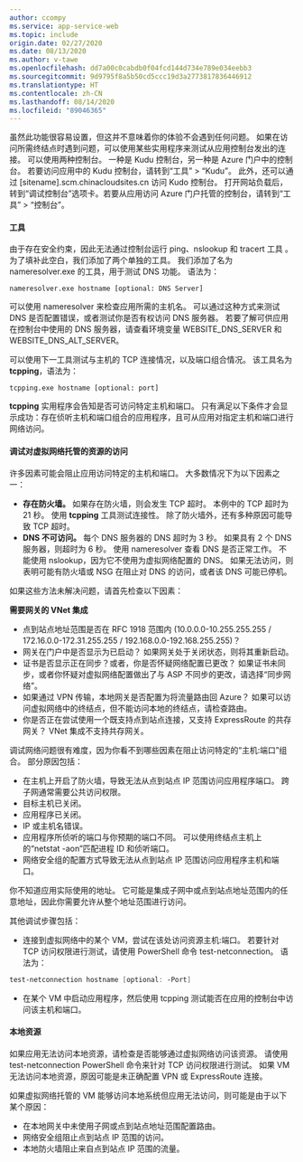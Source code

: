```yaml
---
author: ccompy
ms.service: app-service-web
ms.topic: include
origin.date: 02/27/2020
ms.date: 08/13/2020
ms.author: v-tawe
ms.openlocfilehash: dd7a00c0cabdb0f04fcd144d734e789e034eebb3
ms.sourcegitcommit: 9d9795f8a5b50cd5ccc19d3a2773817836446912
ms.translationtype: HT
ms.contentlocale: zh-CN
ms.lasthandoff: 08/14/2020
ms.locfileid: "89046365"
---
```

虽然此功能很容易设置，但这并不意味着你的体验不会遇到任何问题。 如果在访问所需终结点时遇到问题，可以使用某些实用程序来测试从应用控制台发出的连接。 可以使用两种控制台。 一种是 Kudu 控制台，另一种是 Azure 门户中的控制台。 若要访问应用中的 Kudu 控制台，请转到“工具” > “Kudu”。 此外，还可以通过 [sitename].scm.chinacloudsites.cn 访问 Kudo 控制台。 打开网站负载后，转到“调试控制台”选项卡。若要从应用访问 Azure 门户托管的控制台，请转到“工具” > “控制台”。

#### <a name="tools"></a>工具
由于存在安全约束，因此无法通过控制台运行 ping、nslookup 和 tracert 工具  。 为了填补此空白，我们添加了两个单独的工具。 我们添加了名为 nameresolver.exe 的工具，用于测试 DNS 功能。 语法为：

```console
nameresolver.exe hostname [optional: DNS Server]
```

可以使用 nameresolver 来检查应用所需的主机名。 可以通过这种方式来测试 DNS 是否配置错误，或者测试你是否有权访问 DNS 服务器。 若要了解可供应用在控制台中使用的 DNS 服务器，请查看环境变量 WEBSITE_DNS_SERVER 和 WEBSITE_DNS_ALT_SERVER。

可以使用下一工具测试与主机的 TCP 连接情况，以及端口组合情况。 该工具名为 **tcpping**，语法为：

```console
tcpping.exe hostname [optional: port]
```

**tcpping** 实用程序会告知是否可访问特定主机和端口。 只有满足以下条件才会显示成功：存在侦听主机和端口组合的应用程序，且可从应用对指定主机和端口进行网络访问。

#### <a name="debug-access-to-virtual-network-hosted-resources"></a>调试对虚拟网络托管的资源的访问
许多因素可能会阻止应用访问特定的主机和端口。 大多数情况下为以下因素之一：

* **存在防火墙。** 如果存在防火墙，则会发生 TCP 超时。 本例中的 TCP 超时为 21 秒。 使用 **tcpping** 工具测试连接性。 除了防火墙外，还有多种原因可能导致 TCP 超时。
* **DNS 不可访问。** 每个 DNS 服务器的 DNS 超时为 3 秒。 如果具有 2 个 DNS 服务器，则超时为 6 秒。 使用 nameresolver 查看 DNS 是否正常工作。 不能使用 nslookup，因为它不使用为虚拟网络配置的 DNS。 如果无法访问，则表明可能有防火墙或 NSG 在阻止对 DNS 的访问，或者该 DNS 可能已停机。

如果这些方法未解决问题，请首先检查以下因素：

<!-- **regional VNet Integration** -->

**需要网关的 VNet 集成**
* 点到站点地址范围是否在 RFC 1918 范围内 (10.0.0.0-10.255.255.255 / 172.16.0.0-172.31.255.255 / 192.168.0.0-192.168.255.255)？
* 网关在门户中是否显示为已启动？ 如果网关处于关闭状态，则将其重新启动。
* 证书是否显示正在同步？或者，你是否怀疑网络配置已更改？  如果证书未同步，或者你怀疑对虚拟网络配置做出了与 ASP 不同步的更改，请选择“同步网络”。
* 如果通过 VPN 传输，本地网关是否配置为将流量路由回 Azure？ 如果可以访问虚拟网络中的终结点，但不能访问本地的终结点，请检查路由。
* 你是否正在尝试使用一个既支持点到站点连接，又支持 ExpressRoute 的共存网关？ VNet 集成不支持共存网关。

调试网络问题很有难度，因为你看不到哪些因素在阻止访问特定的“主机:端口”组合。 部分原因包括：

* 在主机上开启了防火墙，导致无法从点到站点 IP 范围访问应用程序端口。 跨子网通常需要公共访问权限。
* 目标主机已关闭。
* 应用程序已关闭。
* IP 或主机名错误。
* 应用程序所侦听的端口与你预期的端口不同。 可以使用终结点主机上的“netstat -aon”匹配进程 ID 和侦听端口。
* 网络安全组的配置方式导致无法从点到站点 IP 范围访问应用程序主机和端口。

你不知道应用实际使用的地址。 它可能是集成子网中或点到站点地址范围内的任意地址，因此你需要允许从整个地址范围进行访问。

其他调试步骤包括：

* 连接到虚拟网络中的某个 VM，尝试在该处访问资源主机:端口。 若要针对 TCP 访问权限进行测试，请使用 PowerShell 命令 test-netconnection。 语法为：

```powershell
test-netconnection hostname [optional: -Port]
```

* 在某个 VM 中启动应用程序，然后使用 tcpping 测试能否在应用的控制台中访问该主机和端口。

#### <a name="on-premises-resources"></a>本地资源 ####

如果应用无法访问本地资源，请检查是否能够通过虚拟网络访问该资源。 请使用 test-netconnection PowerShell 命令来针对 TCP 访问权限进行测试。 如果 VM 无法访问本地资源，原因可能是未正确配置 VPN 或 ExpressRoute 连接。

如果虚拟网络托管的 VM 能够访问本地系统但应用无法访问，则可能是由于以下某个原因：

* 在本地网关中未使用子网或点到站点地址范围配置路由。
* 网络安全组阻止点到站点 IP 范围的访问。
* 本地防火墙阻止来自点到站点 IP 范围的流量。

<!-- // regional VNet Itegration -->